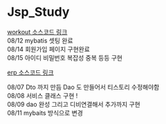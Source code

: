 # Jsp_Study

[workout 소스코드 링크](https://github.com/alswo471/Jsp_Study/tree/workout)
<br>
08/12 mybatis 셋팅 완료 
<br>
08/14 회원가입 페이지 구현완료
<br>
08/15 아이디 비밀번호 복잡성 중복 등등 구현 

[erp 소스코드 링크](https://github.com/alswo471/Jsp_Study/tree/erp)

08/07
Dto 까지 만듬 
Dao 도 만들어서 티스토리 수정해야함
<br>
08/08
서비스 클래스 구현 !
<br>
08/09
dao 완성 그리고 디비연결해서 추가까지 구현
<br>
08/11
mybaits 방식으로 변경
